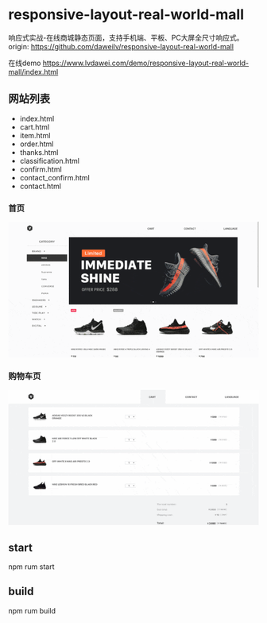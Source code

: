 # responsive-layout-real-world-mall
响应式实战-在线商城静态页面，支持手机端、平板、PC大屏全尺寸响应式。
origin: https://github.com/daweilv/responsive-layout-real-world-mall

在线demo
https://www.lvdawei.com/demo/responsive-layout-real-world-mall/index.html

## 网站列表
- index.html
- cart.html
- item.html
- order.html
- thanks.html
- classification.html
- confirm.html
- contact_confirm.html
- contact.html

### 首页
![首页](https://github.com/daweilv/responsive-layout-real-world-mall/raw/main/home.gif)

### 购物车页
![购物车](https://github.com/daweilv/responsive-layout-real-world-mall/raw/main/cart.gif)

## start
npm rum start

## build
npm rum build
